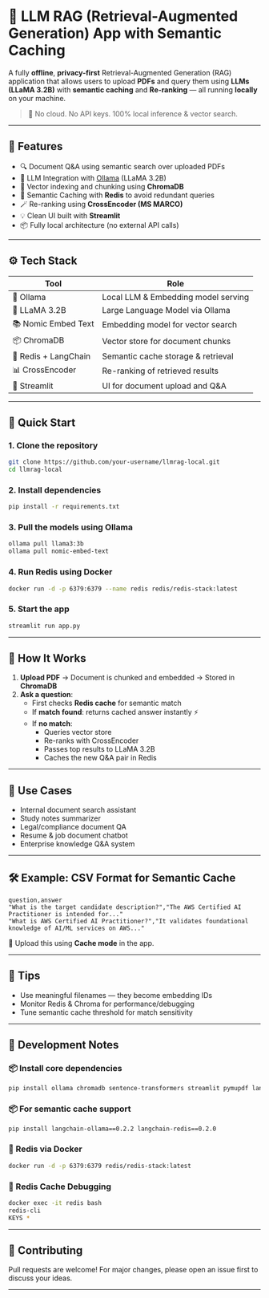 # 🧠 LLM RAG (Retrieval-Augmented Generation) App with Semantic Caching

A fully **offline**, **privacy-first** Retrieval-Augmented Generation (RAG) application that allows users to upload **PDFs** and query them using **LLMs (LLaMA 3.2B)** with **semantic caching** and **Re-ranking** — all running **locally** on your machine.

> 🔐 No cloud. No API keys. 100% local inference & vector search.

---

## 📌 Features

- 🔍 Document Q&A using semantic search over uploaded PDFs
- 🧠 LLM Integration with [Ollama](https://ollama.com) (LLaMA 3.2B)
- 🧭 Vector indexing and chunking using **ChromaDB**
- 🧠 Semantic Caching with **Redis** to avoid redundant queries
- 🪄 Re-ranking using **CrossEncoder (MS MARCO)**
- 💡 Clean UI built with **Streamlit**
- 📦 Fully local architecture (no external API calls)

---

## ⚙️ Tech Stack

| Tool                | Role                                  |
|---------------------|----------------------------------------|
| 🦙 Ollama            | Local LLM & Embedding model serving    |
| 🧠 LLaMA 3.2B         | Large Language Model via Ollama        |
| 📚 Nomic Embed Text  | Embedding model for vector search      |
| 📦 ChromaDB          | Vector store for document chunks       |
| 🔁 Redis + LangChain | Semantic cache storage & retrieval     |
| 📊 CrossEncoder      | Re-ranking of retrieved results        |
| 📄 Streamlit         | UI for document upload and Q&A         |

---

## 🚀 Quick Start

### 1. Clone the repository
```bash
git clone https://github.com/your-username/llmrag-local.git
cd llmrag-local
```

### 2. Install dependencies
```bash
pip install -r requirements.txt
```

### 3. Pull the models using Ollama
```bash
ollama pull llama3:3b
ollama pull nomic-embed-text
```

### 4. Run Redis using Docker
```bash
docker run -d -p 6379:6379 --name redis redis/redis-stack:latest
```

### 5. Start the app
```bash
streamlit run app.py
```

---

## 📁 How It Works

1. **Upload PDF** → Document is chunked and embedded → Stored in **ChromaDB**
2. **Ask a question**:
   - First checks **Redis cache** for semantic match
   - If **match found**: returns cached answer instantly ⚡
   - If **no match**: 
     - Queries vector store
     - Re-ranks with CrossEncoder
     - Passes top results to LLaMA 3.2B
     - Caches the new Q&A pair in Redis

---

## 🧪 Use Cases

- Internal document search assistant
- Study notes summarizer
- Legal/compliance document QA
- Resume & job document chatbot
- Enterprise knowledge Q&A system

---

## 🛠 Example: CSV Format for Semantic Cache

```csv
question,answer
"What is the target candidate description?","The AWS Certified AI Practitioner is intended for..."
"What is AWS Certified AI Practitioner?","It validates foundational knowledge of AI/ML services on AWS..."
```

📂 Upload this using **Cache mode** in the app.

---

## 🧠 Tips

- Use meaningful filenames — they become embedding IDs
- Monitor Redis & Chroma for performance/debugging
- Tune semantic cache threshold for match sensitivity

---

## 🔧 Development Notes

### 📦 Install core dependencies
```bash
pip install ollama chromadb sentence-transformers streamlit pymupdf langchain-community
```

### 📦 For semantic cache support
```bash
pip install langchain-ollama==0.2.2 langchain-redis==0.2.0
```

### 🐳 Redis via Docker
```bash
docker run -d -p 6379:6379 redis/redis-stack:latest
```

### 🧪 Redis Cache Debugging
```bash
docker exec -it redis bash
redis-cli
KEYS *
```

---

## 🤝 Contributing

Pull requests are welcome! For major changes, please open an issue first to discuss your ideas.

---

